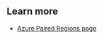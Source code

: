 

## Learn more

- [Azure Paired Regions page](https://docs.microsoft.com/azure/best-practices-availability-paired-regions)